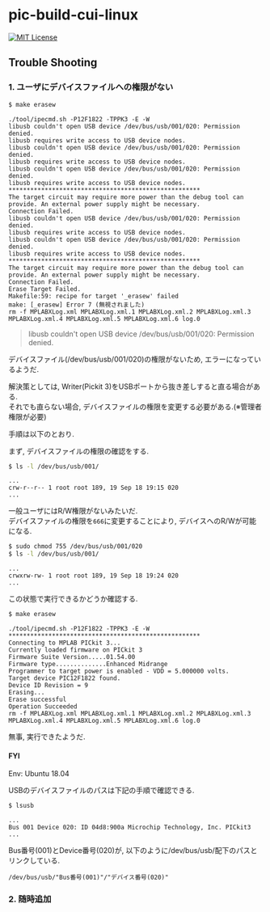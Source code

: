 # pic-build-cui-linux
[![MIT License](https://img.shields.io/badge/license-MIT-blue.svg?style=flat)](./LICENSE)

## Trouble Shooting

### 1. ユーザにデバイスファイルへの権限がない
```bash
$ make erasew
```
```
./tool/ipecmd.sh -P12F1822 -TPPK3 -E -W
libusb couldn't open USB device /dev/bus/usb/001/020: Permission denied.
libusb requires write access to USB device nodes.
libusb couldn't open USB device /dev/bus/usb/001/020: Permission denied.
libusb requires write access to USB device nodes.
libusb couldn't open USB device /dev/bus/usb/001/020: Permission denied.
libusb requires write access to USB device nodes.
*****************************************************
The target circuit may require more power than the debug tool can provide. An external power supply might be necessary.
Connection Failed.
libusb couldn't open USB device /dev/bus/usb/001/020: Permission denied.
libusb requires write access to USB device nodes.
libusb couldn't open USB device /dev/bus/usb/001/020: Permission denied.
libusb requires write access to USB device nodes.
*****************************************************
The target circuit may require more power than the debug tool can provide. An external power supply might be necessary.
Connection Failed.
Erase Target Failed.
Makefile:59: recipe for target '_erasew' failed
make: [_erasew] Error 7 (無視されました)
rm -f MPLABXLog.xml MPLABXLog.xml.1 MPLABXLog.xml.2 MPLABXLog.xml.3 MPLABXLog.xml.4 MPLABXLog.xml.5 MPLABXLog.xml.6 log.0
```

> libusb couldn't open USB device /dev/bus/usb/001/020: Permission denied.

デバイスファイル(/dev/bus/usb/001/020)の権限がないため, エラーになっているようだ.

解決策としては, Writer(Pickit 3)をUSBポートから抜き差しすると直る場合がある.  
それでも直らない場合, デバイスファイルの権限を変更する必要がある.(※管理者権限が必要)    

手順は以下のとおり.  

まず, デバイスファイルの権限の確認をする.

```bash
$ ls -l /dev/bus/usb/001/
```
```
...
crw-r--r-- 1 root root 189, 19 Sep 18 19:15 020
...
```

一般ユーザにはR/W権限がないみたいだ.  
デバイスファイルの権限を`666`に変更することにより, デバイスへのR/Wが可能になる.

```bash
$ sudo chmod 755 /dev/bus/usb/001/020
$ ls -l /dev/bus/usb/001/
```
```
...
crwxrw-rw- 1 root root 189, 19 Sep 18 19:24 020
...
```

この状態で実行できるかどうか確認する.

```bash
$ make erasew
```
```
./tool/ipecmd.sh -P12F1822 -TPPK3 -E -W
*****************************************************
Connecting to MPLAB PICkit 3...
Currently loaded firmware on PICkit 3
Firmware Suite Version.....01.54.00
Firmware type..............Enhanced Midrange
Programmer to target power is enabled - VDD = 5.000000 volts.
Target device PIC12F1822 found.
Device ID Revision = 9
Erasing...
Erase successful
Operation Succeeded
rm -f MPLABXLog.xml MPLABXLog.xml.1 MPLABXLog.xml.2 MPLABXLog.xml.3 MPLABXLog.xml.4 MPLABXLog.xml.5 MPLABXLog.xml.6 log.0
```

無事, 実行できたようだ.    


#### FYI

Env: Ubuntu 18.04  

USBのデバイスファイルのパスは下記の手順で確認できる.

```bash
$ lsusb
```
```
...
Bus 001 Device 020: ID 04d8:900a Microchip Technology, Inc. PICkit3
...
```

Bus番号(001)とDevice番号(020)が, 以下のように/dev/bus/usb/配下のパスとリンクしている.

```
/dev/bus/usb/"Bus番号(001)"/"デバイス番号(020)"
```

### 2. 随時追加
